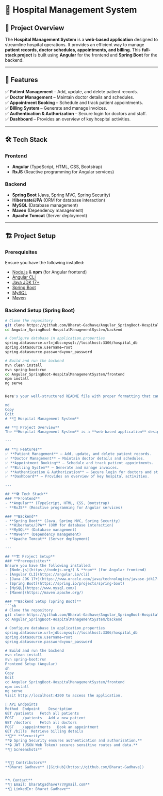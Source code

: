 # **🏥 Hospital Management System**

## **📌 Project Overview**
The **Hospital Management System** is a **web-based application** designed to streamline hospital operations. It provides an efficient way to manage **patient records, doctor schedules, appointments, and billing**. This **full-stack project** is built using **Angular** for the frontend and **Spring Boot** for the backend.

---

## **🚀 Features**
✅ **Patient Management** – Add, update, and delete patient records.  
✅ **Doctor Management** – Maintain doctor details and schedules.  
✅ **Appointment Booking** – Schedule and track patient appointments.  
✅ **Billing System** – Generate and manage invoices.  
✅ **Authentication & Authorization** – Secure login for doctors and staff.  
✅ **Dashboard** – Provides an overview of key hospital activities.  

---

## **🛠 Tech Stack**
### **Frontend**
- **Angular** (TypeScript, HTML, CSS, Bootstrap)
- **RxJS** (Reactive programming for Angular services)

### **Backend**
- **Spring Boot** (Java, Spring MVC, Spring Security)
- **Hibernate/JPA** (ORM for database interaction)
- **MySQL** (Database management)
- **Maven** (Dependency management)
- **Apache Tomcat** (Server deployment)

---

## **🏗 Project Setup**
### **Prerequisites**
Ensure you have the following installed:
- [Node.js](https://nodejs.org/) & **npm** (for Angular frontend)
- [Angular CLI](https://angular.io/cli)
- [Java JDK 17+](https://www.oracle.com/java/technologies/javase-jdk17-downloads.html)
- [Spring Boot](https://spring.io/projects/spring-boot)
- [MySQL](https://www.mysql.com/)
- [Maven](https://maven.apache.org/)

### **Backend Setup (Spring Boot)**
```sh
# Clone the repository
git clone https://github.com/Bharat-Gadhave/Angular_SpringBoot-HospitalManagementSystem.git
cd Angular_SpringBoot-HospitalManagementSystem/backend

# Configure database in application.properties
spring.datasource.url=jdbc:mysql://localhost:3306/hospital_db
spring.datasource.username=root
spring.datasource.password=your_password

# Build and run the backend
mvn clean install
mvn spring-boot:run
cd Angular_SpringBoot-HospitalManagementSystem/frontend
npm install
ng serve


Here's your well-structured README file with proper formatting that can be directly copied into your GitHub repository:

md
Copy
Edit
# **🏥 Hospital Management System**

## **📌 Project Overview**
The **Hospital Management System** is a **web-based application** designed to streamline hospital operations. It provides an efficient way to manage **patient records, doctor schedules, appointments, and billing**. This **full-stack project** is built using **Angular** for the frontend and **Spring Boot** for the backend.

---

## **🚀 Features**
✅ **Patient Management** – Add, update, and delete patient records.  
✅ **Doctor Management** – Maintain doctor details and schedules.  
✅ **Appointment Booking** – Schedule and track patient appointments.  
✅ **Billing System** – Generate and manage invoices.  
✅ **Authentication & Authorization** – Secure login for doctors and staff.  
✅ **Dashboard** – Provides an overview of key hospital activities.  

---

## **🛠 Tech Stack**
### **Frontend**
- **Angular** (TypeScript, HTML, CSS, Bootstrap)
- **RxJS** (Reactive programming for Angular services)

### **Backend**
- **Spring Boot** (Java, Spring MVC, Spring Security)
- **Hibernate/JPA** (ORM for database interaction)
- **MySQL** (Database management)
- **Maven** (Dependency management)
- **Apache Tomcat** (Server deployment)

---

## **🏗 Project Setup**
### **Prerequisites**
Ensure you have the following installed:
- [Node.js](https://nodejs.org/) & **npm** (for Angular frontend)
- [Angular CLI](https://angular.io/cli)
- [Java JDK 17+](https://www.oracle.com/java/technologies/javase-jdk17-downloads.html)
- [Spring Boot](https://spring.io/projects/spring-boot)
- [MySQL](https://www.mysql.com/)
- [Maven](https://maven.apache.org/)

### **Backend Setup (Spring Boot)**
```sh
# Clone the repository
git clone https://github.com/Bharat-Gadhave/Angular_SpringBoot-HospitalManagementSystem.git
cd Angular_SpringBoot-HospitalManagementSystem/backend

# Configure database in application.properties
spring.datasource.url=jdbc:mysql://localhost:3306/hospital_db
spring.datasource.username=root
spring.datasource.password=your_password

# Build and run the backend
mvn clean install
mvn spring-boot:run
Frontend Setup (Angular)
sh
Copy
Edit
cd Angular_SpringBoot-HospitalManagementSystem/frontend
npm install
ng serve
Visit http://localhost:4200 to access the application.

📝 API Endpoints
Method	Endpoint	Description
GET	/patients	Fetch all patients
POST	/patients	Add a new patient
GET	/doctors	Fetch all doctors
POST	/appointments	Book an appointment
GET	/bills	Retrieve billing details
**🔐** **Security**
**🔒 Spring Security ensures authentication and authorization.**
**🔒 JWT (JSON Web Token) secures sensitive routes and data.**
**📸 Screenshots**


**👨‍💻 Contributors**
**Bharat Gadhave** ([GitHub](https://github.com/Bharat-Gadhave))


**📞 Contact**
**📧 Email: bharatgadhave777@gmail.com**
**🔗 LinkedIn: Bharat Gadhave**
